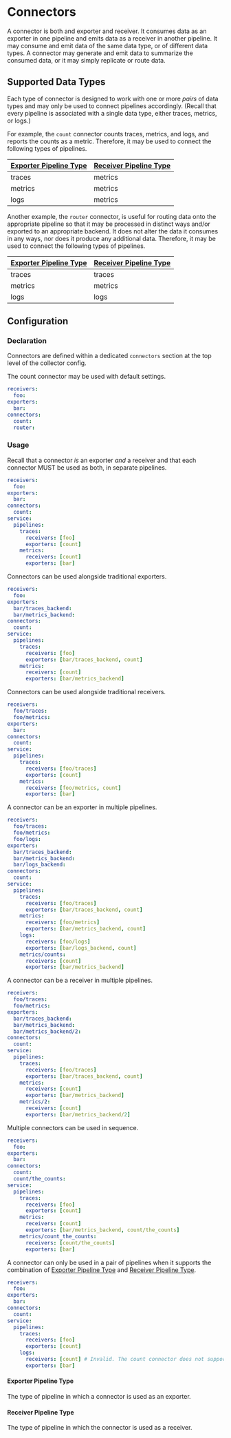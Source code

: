 # Connectors

A connector is both and exporter and receiver. It consumes data as an exporter in one pipeline
and emits data as a receiver in another pipeline. It may consume and emit data of the same data
type, or of different data types. A connector may generate and emit data to summarize the
consumed data, or it may simply replicate or route data.

## Supported Data Types

Each type of connector is designed to work with one or more _pairs_ of data types and may only
be used to connect pipelines accordingly. (Recall that every pipeline is associated with a single
data type, either traces, metrics, or logs.)

For example, the `count` connector counts traces, metrics, and logs, and reports the counts as a
metric. Therefore, it may be used to connect the following types of pipelines.

| [Exporter Pipeline Type] | [Receiver Pipeline Type] |
| ------------------------ | ------------------------ |
| traces                   | metrics                  |
| metrics                  | metrics                  |
| logs                     | metrics                  |

Another example, the `router` connector, is useful for routing data onto the appropriate pipeline
so that it may be processed in distinct ways  and/or exported to an appropriate backend. It does not
alter the data it consumes in any ways, nor does it produce any additional data. Therefore, it may be
used to connect the following types of pipelines.

| [Exporter Pipeline Type] | [Receiver Pipeline Type] |
| ------------------------ | ------------------------ |
| traces                   | traces                   |
| metrics                  | metrics                  |
| logs                     | logs                     |

## Configuration

### Declaration

Connectors are defined within a dedicated `connectors` section at the top level of the collector config.

The count connector may be used with default settings.

```yaml
receivers:
  foo:
exporters:
  bar:
connectors:
  count:
  router:
```

### Usage

Recall that a connector _is_ an exporter _and_ a receiver and that each connector
MUST be used as both, in separate pipelines.

```yaml
receivers:
  foo:
exporters:
  bar:
connectors:
  count:
service:
  pipelines:
    traces:
      receivers: [foo]
      exporters: [count]
    metrics:
      receivers: [count]
      exporters: [bar]
```

Connectors can be used alongside traditional exporters.

```yaml
receivers:
  foo:
exporters:
  bar/traces_backend:
  bar/metrics_backend:
connectors:
  count:
service:
  pipelines:
    traces:
      receivers: [foo]
      exporters: [bar/traces_backend, count]
    metrics:
      receivers: [count]
      exporters: [bar/metrics_backend]
```

Connectors can be used alongside traditional receivers.

```yaml
receivers:
  foo/traces:
  foo/metrics:
exporters:
  bar:
connectors:
  count:
service:
  pipelines:
    traces:
      receivers: [foo/traces]
      exporters: [count]
    metrics:
      receivers: [foo/metrics, count]
      exporters: [bar]
```

A connector can be an exporter in multiple pipelines.

```yaml
receivers:
  foo/traces:
  foo/metrics:
  foo/logs:
exporters:
  bar/traces_backend:
  bar/metrics_backend:
  bar/logs_backend:
connectors:
  count:
service:
  pipelines:
    traces:
      receivers: [foo/traces]
      exporters: [bar/traces_backend, count]
    metrics:
      receivers: [foo/metrics]
      exporters: [bar/metrics_backend, count]
    logs:
      receivers: [foo/logs]
      exporters: [bar/logs_backend, count]
    metrics/counts:
      receivers: [count]
      exporters: [bar/metrics_backend]
```

A connector can be a receiver in multiple pipelines.

```yaml
receivers:
  foo/traces:
  foo/metrics:
exporters:
  bar/traces_backend:
  bar/metrics_backend:
  bar/metrics_backend/2:
connectors:
  count:
service:
  pipelines:
    traces:
      receivers: [foo/traces]
      exporters: [bar/traces_backend, count]
    metrics:
      receivers: [count]
      exporters: [bar/metrics_backend]
    metrics/2:
      receivers: [count]
      exporters: [bar/metrics_backend/2]
```

Multiple connectors can be used in sequence.

```yaml
receivers:
  foo:
exporters:
  bar:
connectors:
  count:
  count/the_counts:
service:
  pipelines:
    traces:
      receivers: [foo]
      exporters: [count]
    metrics:
      receivers: [count]
      exporters: [bar/metrics_backend, count/the_counts]
    metrics/count_the_counts:
      receivers: [count/the_counts]
      exporters: [bar]
```

A connector can only be used in a pair of pipelines when it supports the combination of
[Exporter Pipeline Type] and [Receiver Pipeline Type].

```yaml
receivers:
  foo:
exporters:
  bar:
connectors:
  count:
service:
  pipelines:
    traces:
      receivers: [foo]
      exporters: [count]
    logs:
      receivers: [count] # Invalid. The count connector does not support traces -> logs.
      exporters: [bar]
```

#### Exporter Pipeline Type

The type of pipeline in which a connector is used as an exporter.

#### Receiver Pipeline Type

The type of pipeline in which the connector is used as a receiver.

[Exporter Pipeline Type]:#exporter-pipeline-type
[Receiver Pipeline Type]:#receiver-pipeline-type
